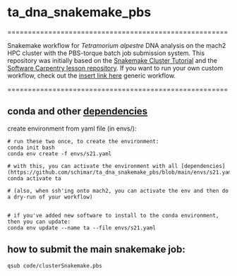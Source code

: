 # ta_dna_snakemake_pbs

======================================================

Snakemake workflow for *Tetramorium alpestre* DNA analysis on the mach2 HPC cluster with the PBS-torque batch job submission system. This repository was initially based on the [Snakemake Cluster Tutorial](https://github.com/SchlossLab/snakemake_cluster_tutorial.git) and the [Software Carpentry lesson repository](https://hpc-carpentry.github.io/hpc-python/17-cluster/). If you want to run your own custom workflow, check out the [insert link here]() generic workflow. 


======================================================

## conda and other [dependencies](https://github.com/schimar/ta_dna_snakemake_pbs/blob/main/envs/s21.yaml)   

create environment from yaml file (in envs/):
```
# run these two once, to create the environment:
conda init bash
conda env create -f envs/s21.yaml

# with this, you can activate the environment with all [dependencies](https://github.com/schimar/ta_dna_snakemake_pbs/blob/main/envs/s21.yaml):
conda activate ta

# (also, when ssh'ing onto mach2, you can activate the env and then do a dry-run of your workflow) 


# if you've added new software to install to the conda environment, then you can update:
conda env update --name ta --file envs/s21.yaml
```

## how to submit the main snakemake job:
```
qsub code/clusterSnakemake.pbs
```




